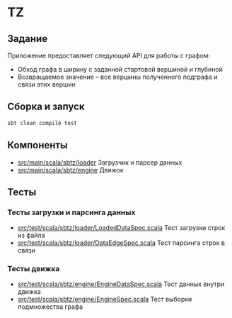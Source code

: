 # TZ
## Задание
Приложение предоставляет следующий API для работы с графом:
- Обход графа в ширину с заданной стартовой вершиной и глубиной
- Возвращаемое значение – все вершины полученного подграфа и связи этих вершин

## Сборка и запуск
```sbt
sbt clean compile test
```
## Компоненты
- [src/main/scala/sbtz/loader](src/main/scala/sbtz/loader) Загрузчик и парсер данных
- [src/main/scala/sbtz/engine](src/main/scala/sbtz/engine) Движок

## Тесты
### Тесты загрузки и парсинга данных
- [src/test/scala/sbtz/loader/LoadedDataSpec.scala](src/test/scala/sbtz/loader/LoadedDataSpec.scala) Тест загрузки строк из файла
- [src/test/scala/sbtz/loader/DataEdgeSpec.scala](src/test/scala/sbtz/loader/DataEdgeSpec.scala) Тест парсинга строк в связи

### Тесты движка
- [src/test/scala/sbtz/engine/EngineDataSpec.scala](src/test/scala/sbtz/engine/EngineDataSpec.scala) Тест данных внутри движка
- [src/test/scala/sbtz/engine/EngineSpec.scala](src/test/scala/sbtz/engine/EngineSpec.scala) Тест выборки подмножества графа
